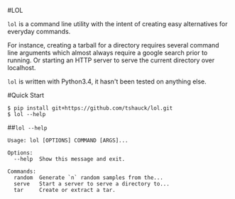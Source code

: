 #LOL

`lol` is a command line utility with the intent of creating easy alternatives
for everyday commands.

For instance, creating a tarball for a directory requires several command line
arguments which almost always require a google search prior to running.  Or
starting an HTTP server to serve the current directory over localhost.

`lol` is written with Python3.4, it hasn't been tested on anything else.


#Quick Start

```
$ pip install git+https://github.com/tshauck/lol.git
$ lol --help
```

##`lol --help`

    Usage: lol [OPTIONS] COMMAND [ARGS]...

    Options:
      --help  Show this message and exit.

    Commands:
      random  Generate `n` random samples from the...
      serve   Start a server to serve a directory to...
      tar     Create or extract a tar.

